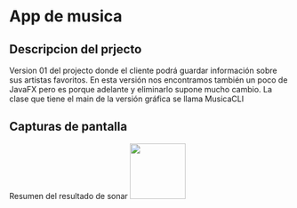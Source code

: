 # App de musica


## Descripcion del prjecto
Version 01 del projecto donde el cliente podrá guardar información sobre sus artistas favoritos. En esta versión nos encontramos también un poco de JavaFX pero es porque adelante y eliminarlo supone mucho cambio. La clase que tiene el main de la versión gráfica se llama MusicaCLI

## Capturas de pantalla
Resumen del resultado de sonar
<img src="BibliotecaMusica/docs/resumen-resultado.png" width="100"/>